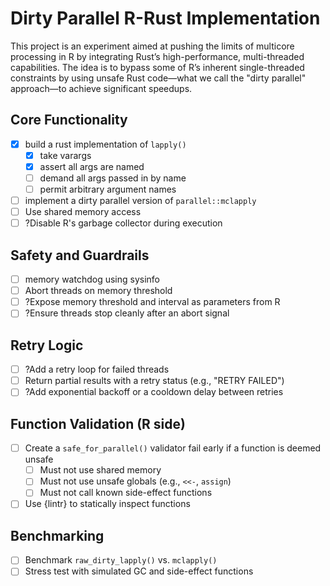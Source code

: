 # Dirty Parallel R-Rust Implementation

This project is an experiment aimed at pushing the limits of multicore processing in R by integrating Rust’s high-performance, multi-threaded capabilities. The idea is to bypass some of R’s inherent single-threaded constraints by using unsafe Rust code—what we call the "dirty parallel" approach—to achieve significant speedups.

## Core Functionality

- [x] build a rust implementation of `lapply()`
  - [x] take varargs
  - [x] assert all args are named
  - [ ] demand all args passed in by name
  - [ ] permit arbitrary argument names
- [ ] implement a dirty parallel version of `parallel::mclapply`
- [ ] Use shared memory access
- [ ] ?Disable R's garbage collector during execution

## Safety and Guardrails

- [ ] memory watchdog using sysinfo
- [ ] Abort threads on memory threshold
- [ ] ?Expose memory threshold and interval as parameters from R
- [ ] ?Ensure threads stop cleanly after an abort signal

## Retry Logic

- [ ] ?Add a retry loop for failed threads
- [ ] Return partial results with a retry status (e.g., "RETRY FAILED")
- [ ] ?Add exponential backoff or a cooldown delay between retries

## Function Validation (R side)

- [ ] Create a `safe_for_parallel()` validator fail early if a function is deemed unsafe
  - [ ] Must not use shared memory
  - [ ] Must not use unsafe globals (e.g., `<<-`, `assign`)
  - [ ] Must not call known side-effect functions
- [ ] Use {lintr} to statically inspect functions

## Benchmarking

- [ ] Benchmark `raw_dirty_lapply()` vs. `mclapply()`
- [ ] Stress test with simulated GC and side-effect functions
